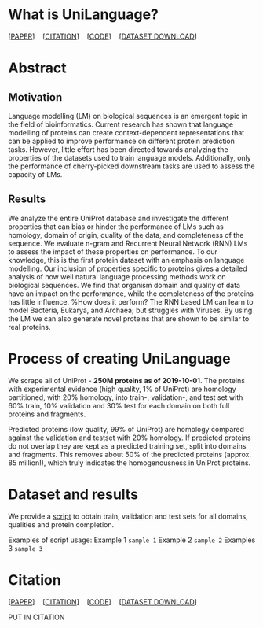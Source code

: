 # What is UniLanguage?
[[PAPER](bioxiv)]&nbsp;&nbsp;&nbsp;&nbsp;[[CITATION](bioxiv)]&nbsp;&nbsp;&nbsp;&nbsp;[[CODE](github)]&nbsp;&nbsp;&nbsp;&nbsp;[[DATASET DOWNLOAD](dtu)]

# Abstract
## Motivation
Language modelling (LM) on biological sequences is an emergent topic in the field of bioinformatics.
Current research has shown that language modelling of proteins can create context-dependent representations that can be applied to improve performance on different protein prediction tasks.
However, little effort has been directed towards analyzing the properties of the datasets used to train language models.
Additionally, only the performance of cherry-picked downstream tasks are used to assess the capacity of LMs.
## Results
We analyze the entire UniProt database and investigate the different properties that can bias or hinder the performance of LMs such as homology, domain of origin, quality of the data, and completeness of the sequence.
We evaluate n-gram and Recurrent Neural Network (RNN) LMs to assess the impact of these properties on performance.
To our knowledge, this is the first protein dataset with an emphasis on language modelling.
Our inclusion of properties specific to proteins gives a detailed analysis of how well natural language processing methods work on biological sequences.
We find that organism domain and quality of  data have an impact on the performance, while the completeness of the proteins has little influence.
%How does it perform?
The RNN based LM can learn to model Bacteria, Eukarya, and Archaea; but struggles with Viruses.
By using the LM we can also generate novel proteins that are shown to be similar to real proteins.

# Process of creating UniLanguage
We scrape all of UniProt - **250M proteins as of 2019-10-01**.
The proteins with experimental evidence (high quality, 1% of UniProt) are homology partitioned, with 20% homology, into train-, validation-, and test set with 60% train, 10% validation and 30% test for each domain on both full proteins and fragments.

Predicted proteins (low quality, 99% of UniProt) are homology compared against the validation and testset with 20% homology.
If predicted proteins do not overlap they are kept as a predicted training set, split into domains and fragments.
This removes about 50% of the predicted proteins (approx. 85 million!), which truly indicates the homogenousness in UniProt proteins.

# Dataset and results
We provide a [script]() to obtain train, validation and test sets for all domains, qualities and protein completion.

Examples of script usage:
Example 1
```sample 1```
Example 2
```sample 2```
Examples 3
```sample 3```
# Citation
[[PAPER](bioxiv)]&nbsp;&nbsp;&nbsp;&nbsp;[[CITATION](bioxiv)]&nbsp;&nbsp;&nbsp;&nbsp;[[CODE](github)]&nbsp;&nbsp;&nbsp;&nbsp;[[DATASET DOWNLOAD](dtu)]

PUT IN CITATION
